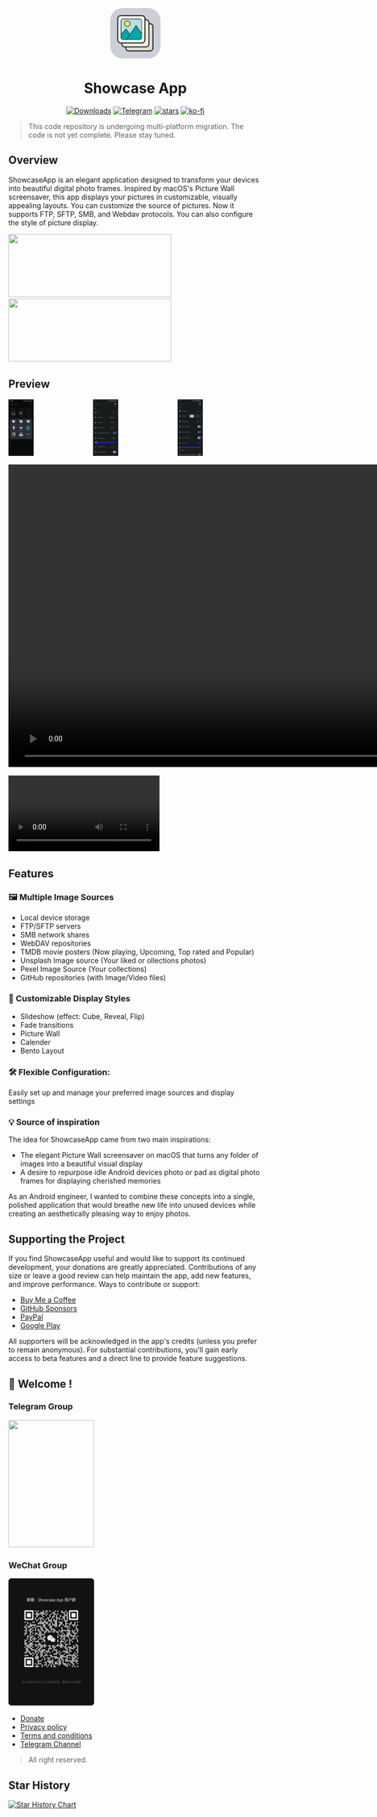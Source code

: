 <p align="center">
  <img src="./docs/Showcase.png" alt="Showcase" width="100" height="100"/>
</p>
<h1 align="center">Showcase App</h1>
<p align="center">
  <a href="https://github.com/mrjoechen/ShowcaseApp/releases/latest"><img src="https://img.shields.io/github/downloads/mrjoechen/ShowcaseApp/total?style=flat" alt="Downloads"></a>
  <a href="https://t.me/showcase_app_release"><img src="https://img.shields.io/badge/showcase-telegram-blue?style=flat&logo=telegram" alt="Telegram"></a>
  <a href="https://github.com/mrjoechen/ShowcaseApp/stargazers"><img src="https://img.shields.io/github/stars/mrjoechen/ShowcaseApp" alt="stars"></a>
  <a href="https://ko-fi.com/joechen"><img src="https://img.shields.io/badge/ko--fi-Buy_me_a_coffee-ff5f5f?logo=ko-fi&style=for-the-badgeKo-fi" alt="ko-fi"></a>
</p>


> This code repository is undergoing multi-platform migration. The code is not yet complete. Please stay tuned.

## Overview

ShowcaseApp is an elegant application designed to transform your devices into beautiful digital photo frames. Inspired by macOS's Picture Wall screensaver, this app displays your pictures in customizable, visually appealing layouts. You can customize the source of pictures. Now it supports FTP, SFTP, SMB, and Webdav protocols. You can also configure the style of picture display.

[<img src="/docs/images/google-play-badge.png" width="323" height="125" />](https://play.google.com/store/apps/details?id=com.alpha.showcase) [<img src="/docs/images//github-badge.png" width="323" height="125" />](https://github.com/mrjoechen/ShowcaseApp/releases/latest)

## Preview

<div style="width:100%; display:flex; justify-content:space-between;">
  <a href="https://raw.githubusercontent.com/mrjoechen/ShowcaseApp/main/docs/images/screenshot_home.png">
    <img src="/docs/images/screenshot_home.png" width="30%">
  </a>
  <a href="https://raw.githubusercontent.com/mrjoechen/ShowcaseApp/main/docs/images/screenshot_setting1.png">
    <img src="/docs/images/screenshot_setting1.png" width="30%">
  </a>
  <a href="https://raw.githubusercontent.com/mrjoechen/ShowcaseApp/main/docs/images/screenshot_setting2.png">
    <img src="/docs/images/screenshot_setting2.png" width="30%">
  </a>
</div>

<video src="https://mrjoechen.github.io/ShowcaseApp/video/screen_recording.mp4" width="2335" height="600"></video>

![](https://mrjoechen.github.io/ShowcaseApp/video/screen_recording.mp4)

## Features

### 🖼 Multiple Image Sources

- Local device storage
- FTP/SFTP servers
- SMB network shares
- WebDAV repositories
- TMDB movie posters (Now playing, Upcoming, Top rated and Popular)
- Unsplash Image source (Your liked or ollections photos)
- Pexel Image Source (Your collections)
- GitHub repositories (with Image/Video files)

### 🎨 Customizable Display Styles

- Slideshow (effect: Cube, Reveal, Flip)
- Fade transitions
- Picture Wall
- Calender
- Bento Layout

### 🛠️ Flexible Configuration: 

Easily set up and manage your preferred image sources and display settings

### 💡 Source of inspiration
The idea for ShowcaseApp came from two main inspirations:

- The elegant Picture Wall screensaver on macOS that turns any folder of images into a beautiful visual display
- A desire to repurpose idle Android devices photo or pad as digital photo frames for displaying cherished memories

As an Android engineer, I wanted to combine these concepts into a single, polished application that would breathe new life into unused devices while creating an aesthetically pleasing way to enjoy photos.

## Supporting the Project
If you find ShowcaseApp useful and would like to support its continued development, your donations are greatly appreciated. Contributions of any size or leave a good review can help maintain the app, add new features, and improve performance.
Ways to contribute or support:

- [Buy Me a Coffee](https://ko-fi.com/joechen)
- [GitHub Sponsors](https://github.com/sponsors/mrjoechen)
- [PayPal](https://www.paypal.me/chenqiao1104)
- [Google Play](https://play.google.com/store/apps/details?id=com.alpha.showcase)

All supporters will be acknowledged in the app's credits (unless you prefer to remain anonymous). For substantial contributions, you'll gain early access to beta features and a direct line to provide feature suggestions.


## 👋 Welcome !
### Telegram Group
[<img src="/docs/images/showcase_telegram_group.png" width="170" height="252" />](https://t.me/showcase_app_group)

### WeChat Group
[<img src="/resource/showcase_wechat_group.jpg" width="170" height="252" />](https://raw.githubusercontent.com/mrjoechen/ShowcaseApp/main/resource/showcase_wechat_group.jpg)

- [Donate](https://mrjoechen.github.io/ShowcaseApp/donate)
- [Privacy policy](https://mrjoechen.github.io/ShowcaseApp/privacypolicy)
- [Terms and conditions](https://mrjoechen.github.io/ShowcaseApp/termsconditions)
- [Telegram Channel](https://t.me/showcase_app_release)

> All right reserved.

## Star History

[![Star History Chart](https://api.star-history.com/svg?repos=mrjoechen/ShowcaseApp&type=Date)](https://star-history.com/#mrjoechen/ShowcaseApp&Date)
